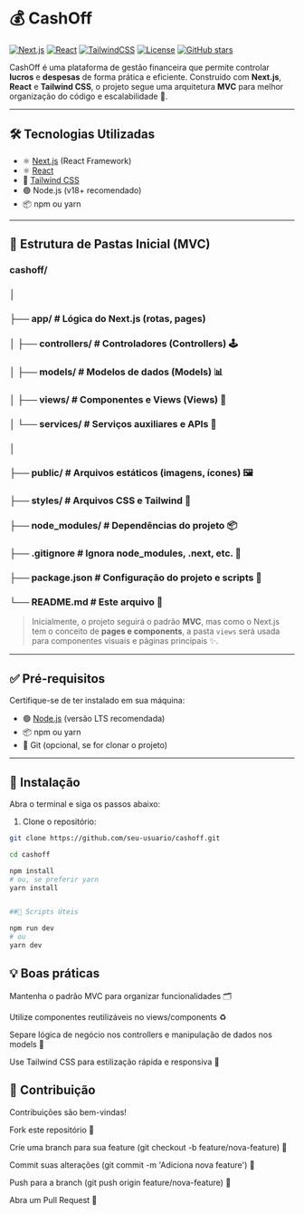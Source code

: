 # 💰 CashOff
[![Next.js](https://img.shields.io/badge/Next.js-13.5.1-black?logo=next.js)](https://nextjs.org/) [![React](https://img.shields.io/badge/React-18.3.0-blue?logo=react)](https://react.dev/) [![TailwindCSS](https://img.shields.io/badge/TailwindCSS-3.5.0-teal?logo=tailwind-css)](https://tailwindcss.com/) [![License](https://img.shields.io/badge/License-MIT-green)](LICENSE) [![GitHub stars](https://img.shields.io/github/stars/Andromeda067/CashOff)](https://github.com/seu-usuario/cashoff/stargazers)


CashOff é uma plataforma de gestão financeira que permite controlar **lucros** e **despesas** de forma prática e eficiente. Construído com **Next.js**, **React** e **Tailwind CSS**, o projeto segue uma arquitetura **MVC** para melhor organização do código e escalabilidade 🚀.

---

## 🛠 Tecnologias Utilizadas

- ⚛️ [Next.js](https://nextjs.org/) (React Framework)
- ⚛️ [React](https://reactjs.org)
- 🎨 [Tailwind CSS](https://tailwindcss.com/)
- 🟢 Node.js (v18+ recomendado)
- 📦 npm ou yarn

---

## 📁 Estrutura de Pastas Inicial (MVC)

### cashoff/
###  │
### ├── app/ # Lógica do Next.js (rotas, pages) 
### │ ├── controllers/ # Controladores (Controllers) 🕹
### │ ├── models/ # Modelos de dados (Models) 📊
### │ ├── views/ # Componentes e Views (Views) 🎨
### │ └── services/ # Serviços auxiliares e APIs 🔧
### │
### ├── public/ # Arquivos estáticos (imagens, ícones) 🖼
### ├── styles/ # Arquivos CSS e Tailwind 🎨
### ├── node_modules/ # Dependências do projeto 📦
### ├── .gitignore # Ignora node_modules, .next, etc. 🚫
### ├── package.json # Configuração do projeto e scripts 📜
### └── README.md # Este arquivo 📖


> Inicialmente, o projeto seguirá o padrão **MVC**, mas como o Next.js tem o conceito de **pages e components**, a pasta `views` será usada para componentes visuais e páginas principais ✨.

---

## ✅ Pré-requisitos

Certifique-se de ter instalado em sua máquina:

- 🟢 [Node.js](https://nodejs.org/) (versão LTS recomendada)
- 📦 npm ou yarn
- 🐙 Git (opcional, se for clonar o projeto)

---

## 🚀 Instalação

Abra o terminal e siga os passos abaixo:

1. Clone o repositório:
```bash
git clone https://github.com/seu-usuario/cashoff.git

cd cashoff

npm install
# ou, se preferir yarn
yarn install


##🏃 Scripts Úteis

npm run dev
# ou
yarn dev
```

## 💡 Boas práticas

Mantenha o padrão MVC para organizar funcionalidades 🗂

Utilize componentes reutilizáveis no views/components ♻️

Separe lógica de negócio nos controllers e manipulação de dados nos models 🧩

Use Tailwind CSS para estilização rápida e responsiva 🎨

## 🤝 Contribuição

Contribuições são bem-vindas!

Fork este repositório 🍴

Crie uma branch para sua feature (git checkout -b feature/nova-feature) 🌿

Commit suas alterações (git commit -m 'Adiciona nova feature') 📝

Push para a branch (git push origin feature/nova-feature) 🚀

Abra um Pull Request 💌